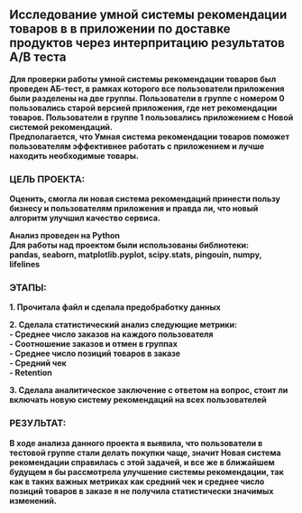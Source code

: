 ## Исследование умной системы рекомендации товаров в в приложении по доставке продуктов через интерпритацию результатов А/B теста

**Для проверки работы умной системы рекомендации товаров был проведен АБ-тест, в рамках которого все пользователи приложения были разделены на две группы. Пользователи в группе с номером 0 пользовались старой версией приложения, где нет рекомендации товаров. Пользователи в группе 1 пользовались приложением с Новой системой рекомендаций.**  
**Предполагается, что Умная система рекомендации товаров поможет пользователям эффективнее работать с приложением и лучше находить необходимые товары.**  
### ЦЕЛЬ ПРОЕКТА:
**Оценить, смогла ли новая система рекомендаций принести пользу бизнесу и пользователям приложения и правда ли, что новый алгоритм улучшил качество сервиса.**  

**Анализ проведен на Python**  
**Для работы над проектом были использованы библиотеки:**  
**pandas, seaborn, matplotlib.pyplot, scipy.stats, pingouin, numpy, lifelines**

### ЭТАПЫ:

**1. Прочитала файл и сделала предобработку данных** 

**2. Сделала статистический анализ следующие метрики:**  
**- Среднее число заказов на каждого пользователя**    
**- Соотношение заказов и отмен в группах**    
**- Среднее число позиций товаров в заказе**    
**- Средний чек**    
**- Retention**  

**3. Сделала аналитическое заключение с ответом на вопрос, стоит ли включать новую систему рекомендаций на всех пользователей**  

### РЕЗУЛЬТАТ:
**В ходе анализа данного проекта я выявила, что пользователи в тестовой группе стали делать покупки чаще, значит Новая система рекомендации справилась с этой задачей, и все же в ближайшем будущем я бы рассмотрела улучшение системы рекомендации, так как в таких важных метриках как средний чек и среднее число позиций товаров в заказе я не получила статистически значимых изменений.**
